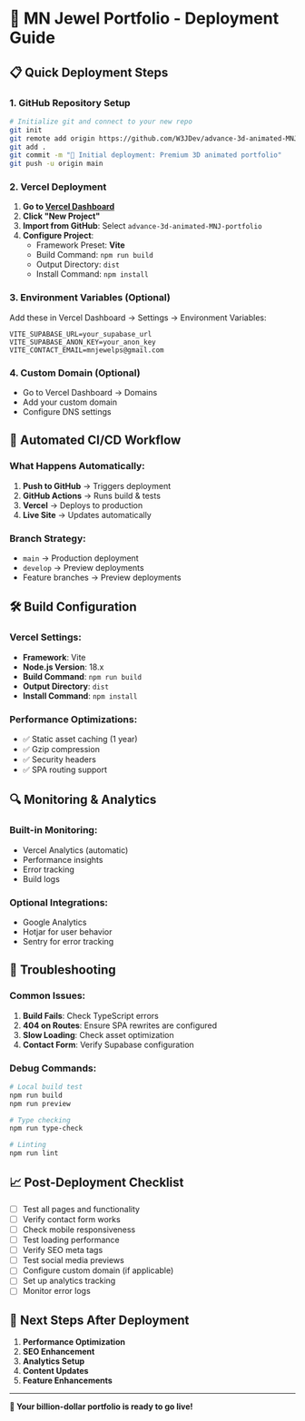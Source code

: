 # 🚀 MN Jewel Portfolio - Deployment Guide

## 📋 **Quick Deployment Steps**

### **1. GitHub Repository Setup**
```bash
# Initialize git and connect to your new repo
git init
git remote add origin https://github.com/W3JDev/advance-3d-animated-MNJ-portfolio.git
git add .
git commit -m "🚀 Initial deployment: Premium 3D animated portfolio"
git push -u origin main
```

### **2. Vercel Deployment**
1. **Go to [Vercel Dashboard](https://vercel.com/dashboard)**
2. **Click "New Project"**
3. **Import from GitHub**: Select `advance-3d-animated-MNJ-portfolio`
4. **Configure Project**:
   - Framework Preset: **Vite**
   - Build Command: `npm run build`
   - Output Directory: `dist`
   - Install Command: `npm install`

### **3. Environment Variables (Optional)**
Add these in Vercel Dashboard → Settings → Environment Variables:
```
VITE_SUPABASE_URL=your_supabase_url
VITE_SUPABASE_ANON_KEY=your_anon_key
VITE_CONTACT_EMAIL=mnjewelps@gmail.com
```

### **4. Custom Domain (Optional)**
- Go to Vercel Dashboard → Domains
- Add your custom domain
- Configure DNS settings

## 🔄 **Automated CI/CD Workflow**

### **What Happens Automatically:**
1. **Push to GitHub** → Triggers deployment
2. **GitHub Actions** → Runs build & tests
3. **Vercel** → Deploys to production
4. **Live Site** → Updates automatically

### **Branch Strategy:**
- `main` → Production deployment
- `develop` → Preview deployments
- Feature branches → Preview deployments

## 🛠️ **Build Configuration**

### **Vercel Settings:**
- **Framework**: Vite
- **Node.js Version**: 18.x
- **Build Command**: `npm run build`
- **Output Directory**: `dist`
- **Install Command**: `npm install`

### **Performance Optimizations:**
- ✅ Static asset caching (1 year)
- ✅ Gzip compression
- ✅ Security headers
- ✅ SPA routing support

## 🔍 **Monitoring & Analytics**

### **Built-in Monitoring:**
- Vercel Analytics (automatic)
- Performance insights
- Error tracking
- Build logs

### **Optional Integrations:**
- Google Analytics
- Hotjar for user behavior
- Sentry for error tracking

## 🚨 **Troubleshooting**

### **Common Issues:**
1. **Build Fails**: Check TypeScript errors
2. **404 on Routes**: Ensure SPA rewrites are configured
3. **Slow Loading**: Check asset optimization
4. **Contact Form**: Verify Supabase configuration

### **Debug Commands:**
```bash
# Local build test
npm run build
npm run preview

# Type checking
npm run type-check

# Linting
npm run lint
```

## 📈 **Post-Deployment Checklist**

- [ ] Test all pages and functionality
- [ ] Verify contact form works
- [ ] Check mobile responsiveness
- [ ] Test loading performance
- [ ] Verify SEO meta tags
- [ ] Test social media previews
- [ ] Configure custom domain (if applicable)
- [ ] Set up analytics tracking
- [ ] Monitor error logs

## 🎯 **Next Steps After Deployment**

1. **Performance Optimization**
2. **SEO Enhancement**
3. **Analytics Setup**
4. **Content Updates**
5. **Feature Enhancements**

---

**🌟 Your billion-dollar portfolio is ready to go live!**
